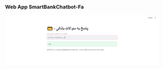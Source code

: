 ### Web App SmartBankChatbot-Fa

<img src="chatbot-fa.PNG" alt="Web App SmartBankChatbot-Fa" title="Web App SmartBankChatbot-Fa" width="500"/>
